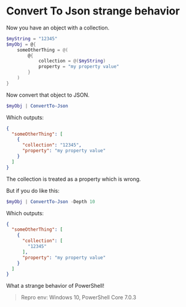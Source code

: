 # Convert To Json strange behavior

Now you have an object with a collection.

```powershell
$myString = "12345"
$myObj = @{
    someOtherThing = @(
        @{
            collection = @($myString)
            property = "my property value"
        }
    )
}
```

Now convert that object to JSON.

```powershell
$myObj | ConvertTo-Json
```

Which outputs:

```json
{
  "someOtherThing": [
    {
      "collection": "12345",
      "property": "my property value"
    }
  ]
}
```

The collection is treated as a property which is wrong.

But if you do like this:

```powershell
$myObj | ConvertTo-Json -Depth 10
```

Which outputs:

```json
{
  "someOtherThing": [
    {
      "collection": [
        "12345"
      ],
      "property": "my property value"
    }
  ]
}
```

What a strange behavior of PowerShell!

> Repro env: Windows 10, PowerShell Core 7.0.3
